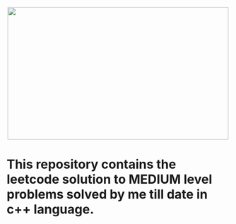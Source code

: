  
 <p align="center">
  <img width="500" height="300" src="https://user-images.githubusercontent.com/74945351/147418400-7c5d2547-19e6-46a4-8b35-ee7d47c5aa1e.png"
>
</p>
 
 
 
 
# This repository contains the leetcode solution to MEDIUM level problems solved by me till date in c++ language.
